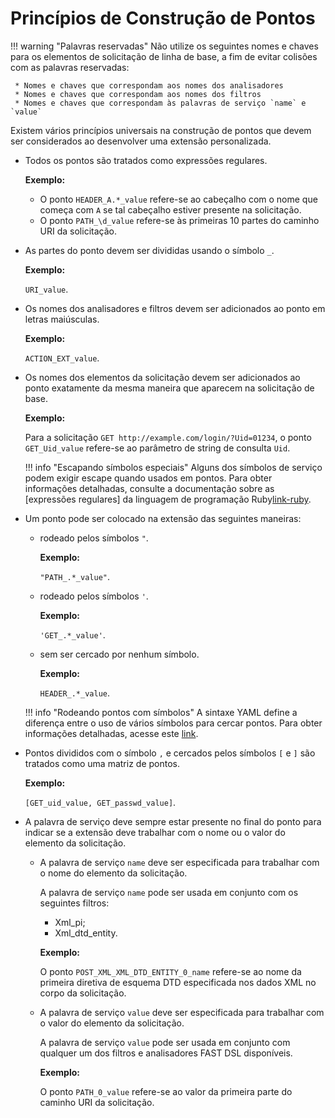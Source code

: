 [link-ruby]:        http://ruby-doc.org/core-2.6.1/doc/regexp_rdoc.html
[link-yaml]:        https://yaml.org/spec/1.2/spec.html

# Princípios de Construção de Pontos

!!! warning "Palavras reservadas"
     Não utilize os seguintes nomes e chaves para os elementos de solicitação de linha de base, a fim de evitar colisões com as palavras reservadas:
         
     * Nomes e chaves que correspondam aos nomes dos analisadores
     * Nomes e chaves que correspondam aos nomes dos filtros
     * Nomes e chaves que correspondam às palavras de serviço `name` e `value`

Existem vários princípios universais na construção de pontos que devem ser considerados ao desenvolver uma extensão personalizada.

* Todos os pontos são tratados como expressões regulares.

    **Exemplo:**

    * O ponto `HEADER_A.*_value` refere-se ao cabeçalho com o nome que começa com `A` se tal cabeçalho estiver presente na solicitação.
    * O ponto `PATH_\d_value` refere-se às primeiras 10 partes do caminho URI da solicitação.

* As partes do ponto devem ser divididas usando o símbolo `_`.

    **Exemplo:** 

    `URI_value`.

* Os nomes dos analisadores e filtros devem ser adicionados ao ponto em letras maiúsculas.

    **Exemplo:** 

    `ACTION_EXT_value`.

* Os nomes dos elementos da solicitação devem ser adicionados ao ponto exatamente da mesma maneira que aparecem na solicitação de base.

    **Exemplo:** 

    Para a solicitação `GET http://example.com/login/?Uid=01234`, o ponto `GET_Uid_value` refere-se ao parâmetro de string de consulta `Uid`.
    
    !!! info "Escapando símbolos especiais"
        Alguns dos símbolos de serviço podem exigir escape quando usados em pontos. Para obter informações detalhadas, consulte a documentação sobre as [expressões regulares] da linguagem de programação Ruby[link-ruby].

* Um ponto pode ser colocado na extensão das seguintes maneiras:
    * rodeado pelos símbolos `"`. 
        
        **Exemplo:** 
        
        `"PATH_.*_value"`.
    
    * rodeado pelos símbolos `'`. 
        
        **Exemplo:** 
        
        `'GET_.*_value'`.
    
    * sem ser cercado por nenhum símbolo. 
        
        **Exemplo:** 
        
        `HEADER_.*_value`.
    
    !!! info "Rodeando pontos com símbolos"
        A sintaxe YAML define a diferença entre o uso de vários símbolos para cercar pontos. Para obter informações detalhadas, acesse este [link][link-yaml].

* Pontos divididos com o símbolo `,` e cercados pelos símbolos `[` e `]` são tratados como uma matriz de pontos.
    
    **Exemplo:** 
    
    `[GET_uid_value, GET_passwd_value]`.

* A palavra de serviço deve sempre estar presente no final do ponto para indicar se a extensão deve trabalhar com o nome ou o valor do elemento da solicitação. 
    * A palavra de serviço `name` deve ser especificada para trabalhar com o nome do elemento da solicitação. 
        
        A palavra de serviço `name` pode ser usada em conjunto com os seguintes filtros:
        
        * Xml_pi;
        * Xml_dtd_entity.
        
        **Exemplo:** 
        
        O ponto `POST_XML_XML_DTD_ENTITY_0_name` refere-se ao nome da primeira diretiva de esquema DTD especificada nos dados XML no corpo da solicitação.
    
    * A palavra de serviço `value` deve ser especificada para trabalhar com o valor do elemento da solicitação.
        
        A palavra de serviço `value` pode ser usada em conjunto com qualquer um dos filtros e analisadores FAST DSL disponíveis.
        
        **Exemplo:** 
        
        O ponto `PATH_0_value` refere-se ao valor da primeira parte do caminho URI da solicitação.